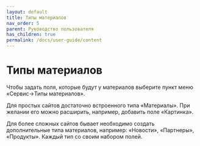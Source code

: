 ```yaml
---
layout: default
title: Типы материалов
nav_order: 5
parent: Руководство пользователя
has_children: true
permalink: /docs/user-guide/content
---
```

# Типы материалов

Чтобы задать поля, которые будут у материалов выберите пункт меню «Сервис->Типы материалов».

Для простых сайтов достаточно встроенного типа «Материалы». При желании его можно расширить, например, добавить поле «Картинка».

Для более сложных сайтов бывает необходимо создать дополнительные типа материалов, например: «Новости», «Партнеры», «Продукты». Каждый тип со своим набором полей.
